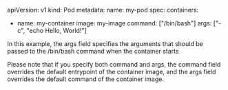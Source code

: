 apiVersion: v1
kind: Pod
metadata:
  name: my-pod
spec:
  containers:
  - name: my-container
    image: my-image
    command: ["/bin/bash"]
    args: ["-c", "echo Hello, World!"]

In this example, the args field specifies the arguments that should be passed to the /bin/bash command when the container starts

Please note that if you specify both command and args, the command field overrides the default entrypoint of the container image, and the args field overrides the default command of the container image.